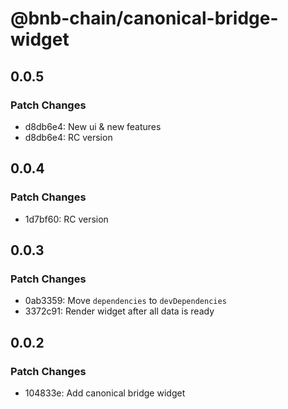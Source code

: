# @bnb-chain/canonical-bridge-widget

## 0.0.5

### Patch Changes

- d8db6e4: New ui & new features
- d8db6e4: RC version

## 0.0.4

### Patch Changes

- 1d7bf60: RC version

## 0.0.3

### Patch Changes

- 0ab3359: Move `dependencies` to `devDependencies`
- 3372c91: Render widget after all data is ready

## 0.0.2

### Patch Changes

- 104833e: Add canonical bridge widget
